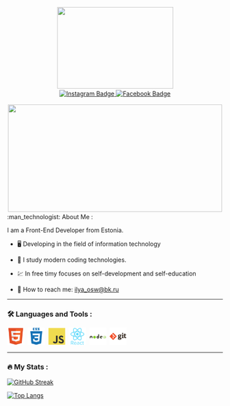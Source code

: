 <div id="header" align="center">
  <img src="https://media.giphy.com/media/i4jKn7itdV2Tvjzj6Y/giphy.gif" height="190" width="271"/>
</div>
<div id="badges" align="center">
  <a href="https://www.instagram.com/ilya_osw/">
    <img src="https://img.shields.io/badge/Instagram-%20-red?logo=instagram&logoColor=white&style=for-the-badge" alt="Instagram Badge"/>
  </a>
  <a href="https://www.facebook.com/profile.php?id=100004415357669">
    <img src="https://img.shields.io/badge/facebook-%20-blue?logo=facebook&logoColor=white&style=for-the-badge" alt="Facebook Badge"/>
  </a>
</div>
<div align="center">
  <img src="https://komarev.com/ghpvc/?username=IlyaOsw&style=flat-square&color=blue" alt=""/>
</div>

<div align="center">
  <img src="https://media.giphy.com/media/dWesBcTLavkZuG35MI/giphy.gif" width="500" height="250"/>
</div>
:man_technologist: About Me :

I am a Front-End Developer from Estonia.

- 	:desktop_computer: Developing in the field of information technology

- :pencil: I study modern coding technologies.

- :chart: In free timу focuses on self-development and self-education

- :email: How to reach me: ilya_osw@bk.ru

---

### :hammer_and_wrench: Languages and Tools :
<div>
  <img src="https://github.com/devicons/devicon/blob/master/icons/html5/html5-original.svg" title="HTML5" alt="HTML" width="40" height="40"/>&nbsp;
  <img src="https://github.com/devicons/devicon/blob/master/icons/css3/css3-plain-wordmark.svg"  title="CSS3" alt="CSS" width="40" height="40"/>&nbsp;
  <img src="https://github.com/devicons/devicon/blob/master/icons/javascript/javascript-original.svg" title="JavaScript" alt="JavaScript" width="40" height="40"/>&nbsp;
  <img src="https://github.com/devicons/devicon/blob/master/icons/react/react-original-wordmark.svg" title="React" alt="React" width="40" height="40"/>&nbsp;
  <img src="https://github.com/devicons/devicon/blob/master/icons/nodejs/nodejs-original-wordmark.svg" title="NodeJS" alt="NodeJS" width="40" height="40"/>&nbsp;
  <img src="https://github.com/devicons/devicon/blob/master/icons/git/git-original-wordmark.svg" title="Git" **alt="Git" width="40" height="40"/>
</div>

---

### :fire: My Stats :
[![GitHub Streak](http://github-readme-streak-stats.herokuapp.com?user=IlyaOsw&theme=dark&background=000000)](https://git.io/streak-stats)

[![Top Langs](https://github-readme-stats.vercel.app/api/top-langs/?username=IlyaOsw&layout=compact&theme=vision-friendly-dark)](https://github.com/anuraghazra/github-readme-stats)
